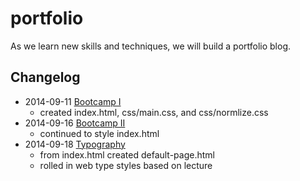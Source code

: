 portfolio
=========

As we learn new skills and techniques, we will build a portfolio blog.


## Changelog

* 2014-09-11 [Bootcamp I](http://iinf362.com/week-3/bootcamp/)
  - created index.html, css/main.css, and css/normlize.css
* 2014-09-16 [Bootcamp II](http://iinf362.com/week-4/bootcamp/)
  - continued to style index.html
* 2014-09-18 [Typography](http://iinf362.com/week-4/typography/)
  - from index.html created default-page.html
  - rolled in web type styles based on lecture